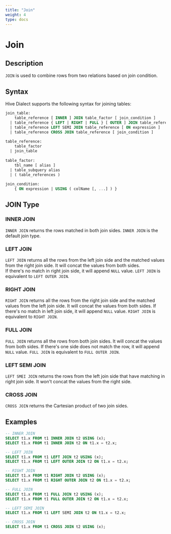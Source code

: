 ```yaml
---
title: "Join"
weight: 4
type: docs
---
```

<!--
Licensed to the Apache Software Foundation (ASF) under one
or more contributor license agreements.  See the NOTICE file
distributed with this work for additional information
regarding copyright ownership.  The ASF licenses this file
to you under the Apache License, Version 2.0 (the
"License"); you may not use this file except in compliance
with the License.  You may obtain a copy of the License at
  http://www.apache.org/licenses/LICENSE-2.0
Unless required by applicable law or agreed to in writing,
software distributed under the License is distributed on an
"AS IS" BASIS, WITHOUT WARRANTIES OR CONDITIONS OF ANY
KIND, either express or implied.  See the License for the
specific language governing permissions and limitations
under the License.
-->

# Join

## Description

`JOIN` is used to combine rows from two relations based on join condition.

## Syntax

Hive Dialect supports the following syntax for joining tables:
```sql
join_table:
    table_reference [ INNER ] JOIN table_factor [ join_condition ]
  | table_reference { LEFT | RIGHT | FULL } [ OUTER ] JOIN table_reference join_condition
  | table_reference LEFT SEMI JOIN table_reference [ ON expression ] 
  | table_reference CROSS JOIN table_reference [ join_condition ]
 
table_reference:
    table_factor
  | join_table
 
table_factor:
    tbl_name [ alias ]
  | table_subquery alias
  | ( table_references )
 
join_condition:
    { ON expression | USING ( colName [, ...] ) }
```

## JOIN Type

### INNER JOIN

`INNER JOIN` returns the rows matched in both join sides. `INNER JOIN` is the default join type.

### LEFT JOIN

`LEFT JOIN` returns all the rows from the left join side and the matched values from the right join side. It will concat the values from both sides.  
If there's no match in right join side, it will append `NULL` value. `LEFT JOIN` is equivalent to `LEFT OUTER JOIN`.

### RIGHT JOIN

`RIGHT JOIN` returns all the rows from the right join side and the matched values from the left join side. It will concat the values from both sides.
If there's no match in left join side, it will append `NULL` value. `RIGHT JOIN` is equivalent to `RIGHT JOIN`.

### FULL JOIN

`FULL JOIN` returns all the rows from both join sides. It will concat the values from both sides. If there's one side does not match the row, it will append `NULL` value.
`FULL JOIN` is equivalent to `FULL OUTER JOIN`.

### LEFT SEMI JOIN

`LEFT SMEI JOIN` returns the rows from the left join side that have matching in right join side. It won't concat the values from the right side.

### CROSS JOIN

`CROSS JOIN` returns the Cartesian product of two join sides.

## Examples

```sql
-- INNER JOIN
SELECT t1.x FROM t1 INNER JOIN t2 USING (x);
SELECT t1.x FROM t1 INNER JOIN t2 ON t1.x = t2.x;

-- LEFT JOIN
SELECT t1.x FROM t1 LEFT JOIN t2 USING (x);
SELECT t1.x FROM t1 LEFT OUTER JOIN t2 ON t1.x = t2.x;

-- RIGHT JOIN
SELECT t1.x FROM t1 RIGHT JOIN t2 USING (x);
SELECT t1.x FROM t1 RIGHT OUTER JOIN t2 ON t1.x = t2.x;

-- FULL JOIN
SELECT t1.x FROM t1 FULL JOIN t2 USING (x);
SELECT t1.x FROM t1 FULL OUTER JOIN t2 ON t1.x = t2.x;

-- LEFT SEMI JOIN
SELECT t1.x FROM t1 LEFT SEMI JOIN t2 ON t1.x = t2.x;

-- CROSS JOIN
SELECT t1.x FROM t1 CROSS JOIN t2 USING (x);
```
